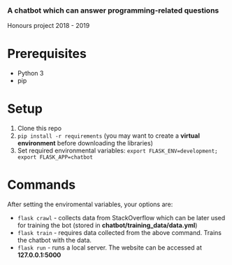 ### A chatbot which can answer programming-related questions
Honours project 2018 - 2019

# Prerequisites
* Python 3
* pip

# Setup
1. Clone this repo
2. ``pip install -r requirements``
 (you may want to create a **virtual environment** before downloading the libraries)
3. Set required environmental variables:
 `` export FLASK_ENV=development; export FLASK_APP=chatbot ``

# Commands
After setting the enviromental variables, your options are:
* `` flask crawl `` - collects data from StackOverflow which can be later used for training the bot (stored in **chatbot/training_data/data.yml**)
* `` flask train `` - requires data collected from the above command. Trains the chatbot with the data.
* `` flask run `` - runs a local server. The website can be accessed at **127.0.0.1:5000**